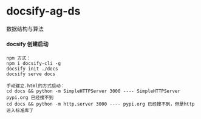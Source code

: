 # docsify-ag-ds
数据结构与算法

#### docsify 创建启动

```text
npm 方式：
npm i docsify-cli -g
docsify init ./docs
docsify serve docs

手动建立.html的方式启动：
cd docs && python -m SimpleHTTPServer 3000 ---- SimpleHTTPServer pypi.org 已经搜不到
cd docs && python -m http.server 3000 ---- pypi.org 已经搜不到，但是http进入标准库了
```
